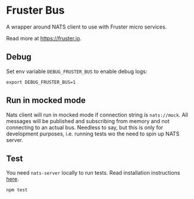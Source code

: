 # Fruster Bus

A wrapper around NATS client to use with Fruster micro services.

Read more at https://fruster.io.

## Debug

Set env variable `DEBUG_FRUSTER_BUS` to enable debug logs:

```
export DEBUG_FRUSTER_BUS=1
```

## Run in mocked mode

Nats client will run in mocked mode if connection string is `nats://mock`. All messages will be published and subscribing from memory
and not connecting to an actual bus. Needless to say, but this is only for development purposes, i.e. running tests wo the need to
spin up NATS server.

## Test

You need `nats-server` locally to run tests. Read installation instructions [here](https://docs.nats.io/running-a-nats-service/introduction/installation).

    npm test
